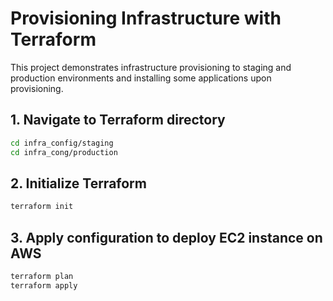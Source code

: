 # Provisioning Infrastructure with Terraform

This project demonstrates infrastructure provisioning to staging and production environments and installing some applications upon provisioning.

## 1. Navigate to Terraform directory

```bash
cd infra_config/staging
cd infra_cong/production
```

## 2. Initialize Terraform

```bash
terraform init
```

## 3. Apply configuration to deploy EC2 instance on AWS

```bash
terraform plan
terraform apply
```
